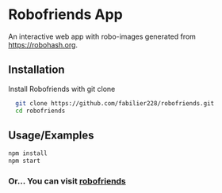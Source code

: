 
# Robofriends App

An interactive web app with robo-images generated from https://robohash.org.



## Installation

Install Robofriends with git clone

```bash
  git clone https://github.com/fabilier228/robofriends.git
  cd robofriends
```
    
## Usage/Examples

```bash
npm install
npm start
```
### Or... You can visit [robofriends](https://fabilier228.github.io/robofriends/)
